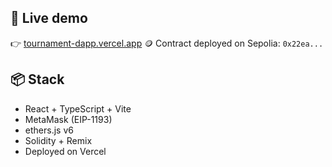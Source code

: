 ## 🧪 Live demo

👉 [tournament-dapp.vercel.app](https://tournament-dapp.vercel.app)
🪙 Contract deployed on Sepolia: `0x22ea...`

## 📦 Stack

- React + TypeScript + Vite
- MetaMask (EIP-1193)
- ethers.js v6
- Solidity + Remix
- Deployed on Vercel
